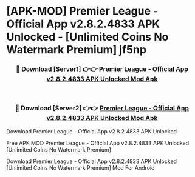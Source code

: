 # [APK-MOD] Premier League - Official App v2.8.2.4833 APK Unlocked - [Unlimited Coins No Watermark Premium] jf5np



<div align="center">
<h3>🔴 Download [Server1] 👉👉 <a href="https://momento.my/?title=Premier_League_-_Official_App_v2.8.2.4833_APK_Unlocked">Premier League - Official App v2.8.2.4833 APK Unlocked Mod Apk</a></h3><br>

<h3>🔴 Download [Server2] 👉👉 <a href="https://momento.my/?title=Premier_League_-_Official_App_v2.8.2.4833_APK_Unlocked">Premier League - Official App v2.8.2.4833 APK Unlocked Mod Apk</a></h3>
</div>



Download Premier League - Official App v2.8.2.4833 APK Unlocked 

Free APK MOD Premier League - Official App v2.8.2.4833 APK Unlocked [Unlimited Coins No Watermark Premium]

Download Premier League - Official App v2.8.2.4833 APK Unlocked [Unlimited Coins No Watermark Premium] Mod For Android

